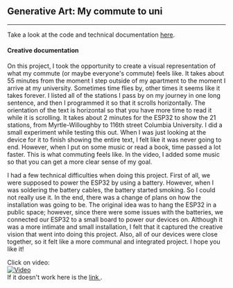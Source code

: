 ## Generative Art: My commute to uni
---
Take a look at the code and technical documentation <a href="https://github.com/AndreaBus99/CES-technical-documentation/tree/main/Generative%20Art">here</a>.

#### Creative documentation

On this project, I took the opportunity to create a visual representation of what my commute (or maybe everyone's commute) feels like. It takes about 55 minutes from the moment I step outside of my apartment to the moment I arrive at my university. Sometimes time flies by, other times it seems like it takes forever. I listed all of the stations I pass by on my journey in one long sentence, and then I programmed it so that it scrolls horizontally. The orientation of the text is horizontal so that you have more time to read it while it is scrolling. It takes about 2 minutes for the ESP32 to show the 21 stations, from Myrtle-Willoughby to 116th street Columbia University. I did a small experiment while testing this out. When I was just looking at the device for it to finish showing the entire text, I felt like it was never going to end. However, when I put on some music or read a book, time passed a lot faster. This is what commuting feels like. In the video, I added some music so that you can get a more clear sense of my goal. 

I had a few technical difficulties when doing this project. First of all, we were supposed to power the ESP32 by using a battery. However, when I was soldering the battery cables, the battery started smoking. So I could not really use it. In the end, there was a change of plans on how the installation was going to be. The original idea was to hang the ESP32 in a public space; however, since there were some issues with the batteries, we connected our ESP32 to a small board to power our devices on. Although it was a more intimate and small installation, I felt that it captured the creative vision that went into doing this project. Also, all of our devices were close together, so it felt like a more communal and integrated project. I hope you like it!

Click on video: 
<br>
[![Video](https://img.youtube.com/vi/TvNRQE2I-nM/0.jpg)](https://www.youtube.com/watch?v=TvNRQE2I-nM)
<br>
If it doesn't work here is the <a href="https://youtu.be/TvNRQE2I-nM"> link </a>.




